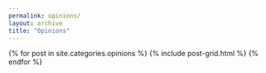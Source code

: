 ```yaml
---
permalink: opinions/
layout: archive
title: "Opinions"
---
```

<div class="tiles">
{% for post in site.categories.opinions %}
	{% include post-grid.html %}
{% endfor %}
</div>
